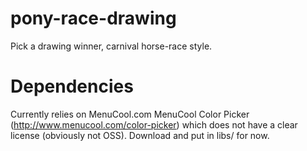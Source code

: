 pony-race-drawing
=================

Pick a drawing winner, carnival horse-race style.

Dependencies 
============
Currently relies on MenuCool.com MenuCool Color Picker
(http://www.menucool.com/color-picker) which does not have a clear license
(obviously not OSS).  Download and put in libs/ for now.
